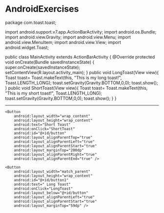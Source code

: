 # AndroidExercises


package com.toast.toast;

import android.support.v7.app.ActionBarActivity;
import android.os.Bundle;
import android.view.Gravity;
import android.view.Menu;
import android.view.MenuItem;
import android.view.View;
import android.widget.Toast;

public class MainActivity extends ActionBarActivity {
    @Override
    protected void onCreate(Bundle savedInstanceState) {
        super.onCreate(savedInstanceState);
        setContentView(R.layout.activity_main);
    }
    public void LongToast(View view){
        Toast toast= Toast.makeText(this, "This is my long toast!", Toast.LENGTH_LONG);
        toast.setGravity(Gravity.BOTTOM,0,0);
        toast.show();
    }
    public void ShortToast(View view){
        Toast toast= Toast.makeText(this, "This is my short toast!", Toast.LENGTH_LONG);
        toast.setGravity(Gravity.BOTTOM,0,0);
        toast.show();
    }
}



-------------------------------------------------------------------------------------------------------------------------------

<RelativeLayout xmlns:android="http://schemas.android.com/apk/res/android"
    xmlns:tools="http://schemas.android.com/tools" android:layout_width="match_parent"
    android:layout_height="match_parent"
    android:background="#DB7093"
    tools:context=".MainActivity">

    <Button
        android:layout_width="wrap_content"
        android:layout_height="wrap_content"
        android:text="Short Toast"
        android:onClick="ShortToast"
        android:id="@+id/button"
        android:layout_alignParentTop="true"
        android:layout_alignParentLeft="true"
        android:layout_alignParentStart="true"
        android:layout_marginTop="200dp"
        android:layout_alignParentRight="true"
        android:layout_alignParentEnd="true" />

    <Button
        android:layout_width="match_parent"
        android:layout_height="wrap_content"
        android:id="@+id/button1"
        android:text=" Long Toast"
        android:onClick="LongToast"
        android:layout_below="@+id/button"
        android:layout_alignParentLeft="true"
        android:layout_alignParentStart="true"
        android:layout_marginTop="59dp" />


</RelativeLayout>
